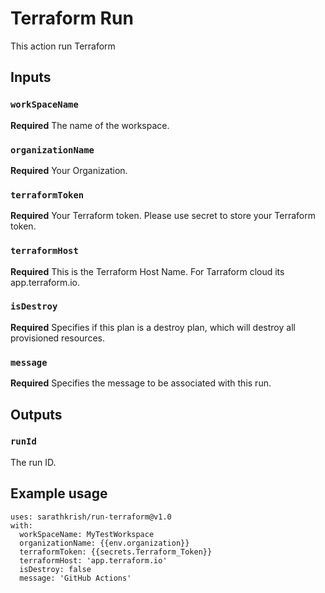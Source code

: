 # Terraform Run 

This action run Terraform  

## Inputs

### `workSpaceName`

**Required** The name of the workspace.

### `organizationName`

**Required** Your Organization.

### `terraformToken`

**Required** Your Terraform token. Please use secret to store your Terraform token.

 ### `terraformHost`

**Required** This is the Terraform Host Name. For Tarraform cloud its app.terraform.io.

### `isDestroy`

**Required** Specifies if this plan is a destroy plan, which will destroy all provisioned resources.

 ### `message`

**Required** Specifies the message to be associated with this run.

## Outputs

### `runId`

 The run ID.

## Example usage

```
uses: sarathkrish/run-terraform@v1.0   
with:  
  workSpaceName: MyTestWorkspace  
  organizationName: {{env.organization}}  
  terraformToken: {{secrets.Terraform_Token}}
  terraformHost: 'app.terraform.io'
  isDestroy: false
  message: 'GitHub Actions'

```